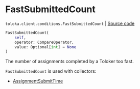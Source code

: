 # FastSubmittedCount
`toloka.client.conditions.FastSubmittedCount` | [Source code](https://github.com/Toloka/toloka-kit/blob/v1.1.1/src/client/conditions.py#L177)

```python
FastSubmittedCount(
    self,
    operator: CompareOperator,
    value: Optional[int] = None
)
```

The number of assignments completed by a Toloker too fast.


`FastSubmittedCount` is used with collectors:
- [AssignmentSubmitTime](toloka.client.collectors.AssignmentSubmitTime.md)

